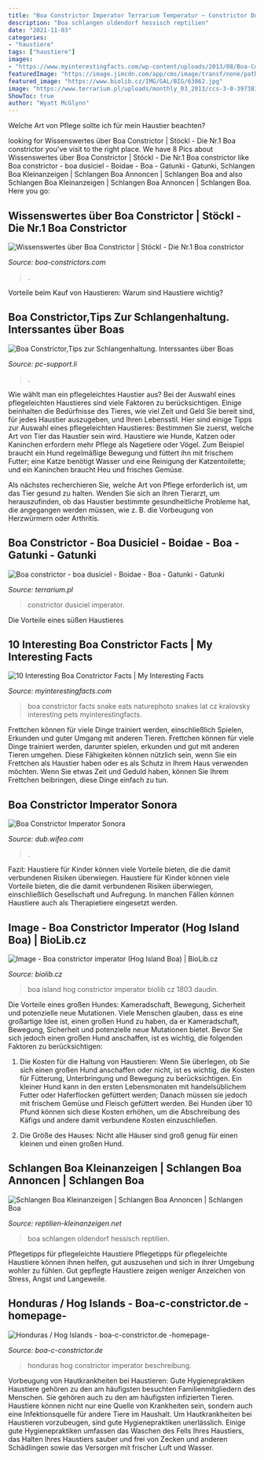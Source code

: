 ```yaml
---
title: "Boa Constrictor Imperator Terrarium Temperatur ~ Constrictor Dusiciel Imperator"
description: "Boa schlangen oldendorf hessisch reptilien"
date: "2021-11-03"
categories:
- "haustiere"
tags: ["haustiere"]
images:
- "https://www.myinterestingfacts.com/wp-content/uploads/2013/08/Boa-Constrictor-Eats.jpg"
featuredImage: "https://image.jimcdn.com/app/cms/image/transf/none/path/s8df1c0e7a5c602d6/image/ibf730548d002a5b4/version/1443909983/image.jpg"
featured_image: "https://www.biolib.cz/IMG/GAL/BIG/63862.jpg"
image: "https://www.terrarium.pl/uploads/monthly_03_2013/ccs-3-0-39738100-1364678023.jpg"
ShowToc: true
author: "Wyatt McGlynn"
---
```



Welche Art von Pflege sollte ich für mein Haustier beachten?

	

		
looking for Wissenswertes über Boa Constrictor | Stöckl - Die Nr.1 Boa constrictor you've visit to the right place. We have 8 Pics about Wissenswertes über Boa Constrictor | Stöckl - Die Nr.1 Boa constrictor like Boa constrictor - boa dusiciel - Boidae - Boa - Gatunki - Gatunki, Schlangen Boa Kleinanzeigen | Schlangen Boa Annoncen | Schlangen Boa and also Schlangen Boa Kleinanzeigen | Schlangen Boa Annoncen | Schlangen Boa. Here you go:
		
    
## Wissenswertes über Boa Constrictor | Stöckl - Die Nr.1 Boa Constrictor

<img loading=lazy src="https://boa-constrictors.com/sites/default/files/NordbrasBCC.jpg" onerror="this.onerror=null;this.src='https://tse3.mm.bing.net/th?id=OIP.RuLK7IYBx7kGeilhpfRVjAHaFj&amp;pid=15.1';" alt="Wissenswertes über Boa Constrictor | Stöckl - Die Nr.1 Boa constrictor">

_Source: boa-constrictors.com_

>. 

	

Vorteile beim Kauf von Haustieren: Warum sind Haustiere wichtig?

    
## Boa Constrictor,Tips Zur Schlangenhaltung. Interssantes über Boas

<img loading=lazy src="http://www.pc-support.li/images/Boa/Boa 032.jpg" onerror="this.onerror=null;this.src='https://tse1.mm.bing.net/th?id=OIP.wJOSS4MUwfWbPYo06YHZWwHaFj&amp;pid=15.1';" alt="Boa Constrictor,Tips zur Schlangenhaltung. Interssantes über Boas">

_Source: pc-support.li_

>. 

	

Wie wählt man ein pflegeleichtes Haustier aus?
Bei der Auswahl eines pflegeleichten Haustieres sind viele Faktoren zu berücksichtigen. Einige beinhalten die Bedürfnisse des Tieres, wie viel Zeit und Geld Sie bereit sind, für jedes Haustier auszugeben, und Ihren Lebensstil. Hier sind einige Tipps zur Auswahl eines pflegeleichten Haustieres:
Bestimmen Sie zuerst, welche Art von Tier das Haustier sein wird. Haustiere wie Hunde, Katzen oder Kaninchen erfordern mehr Pflege als Nagetiere oder Vögel. Zum Beispiel braucht ein Hund regelmäßige Bewegung und füttert ihn mit frischem Futter; eine Katze benötigt Wasser und eine Reinigung der Katzentoilette; und ein Kaninchen braucht Heu und frisches Gemüse.

Als nächstes recherchieren Sie, welche Art von Pflege erforderlich ist, um das Tier gesund zu halten. Wenden Sie sich an Ihren Tierarzt, um herauszufinden, ob das Haustier bestimmte gesundheitliche Probleme hat, die angegangen werden müssen, wie z. B. die Vorbeugung von Herzwürmern oder Arthritis.

    
## Boa Constrictor - Boa Dusiciel - Boidae - Boa - Gatunki - Gatunki

<img loading=lazy src="https://www.terrarium.pl/uploads/monthly_03_2013/ccs-3-0-39738100-1364678023.jpg" onerror="this.onerror=null;this.src='https://tse4.mm.bing.net/th?id=OIP.9MGD0xyiwEfRhLvthyV_yQHaEy&amp;pid=15.1';" alt="Boa constrictor - boa dusiciel - Boidae - Boa - Gatunki - Gatunki">

_Source: terrarium.pl_

>constrictor dusiciel imperator. 

	

Die Vorteile eines süßen Haustieres

    
## 10 Interesting Boa Constrictor Facts | My Interesting Facts

<img loading=lazy src="https://www.myinterestingfacts.com/wp-content/uploads/2013/08/Boa-Constrictor-Eats.jpg" onerror="this.onerror=null;this.src='https://tse2.mm.bing.net/th?id=OIP.VpRnaUwMEGNBX6aux1IjQQHaH3&amp;pid=15.1';" alt="10 Interesting Boa Constrictor Facts | My Interesting Facts">

_Source: myinterestingfacts.com_

>boa constrictor facts snake eats naturephoto snakes lat cz kralovsky interesting pets myinterestingfacts. 

	

Frettchen können für viele Dinge trainiert werden, einschließlich Spielen, Erkunden und guter Umgang mit anderen Tieren.
Frettchen können für viele Dinge trainiert werden, darunter spielen, erkunden und gut mit anderen Tieren umgehen. Diese Fähigkeiten können nützlich sein, wenn Sie ein Frettchen als Haustier haben oder es als Schutz in Ihrem Haus verwenden möchten. Wenn Sie etwas Zeit und Geduld haben, können Sie Ihrem Frettchen beibringen, diese Dinge einfach zu tun.

    
## Boa Constrictor Imperator Sonora

<img loading=lazy src="http://dub.wifeo.com/images/i/img/IMG_0164.JPG" onerror="this.onerror=null;this.src='https://tse4.mm.bing.net/th?id=OIP.Zr1xIhy3i0DyH0NEFdR8EwHaE8&amp;pid=15.1';" alt="Boa Constrictor Imperator Sonora">

_Source: dub.wifeo.com_

>. 

	

Fazit: Haustiere für Kinder können viele Vorteile bieten, die die damit verbundenen Risiken überwiegen.
Haustiere für Kinder können viele Vorteile bieten, die die damit verbundenen Risiken überwiegen, einschließlich Gesellschaft und Aufregung. In manchen Fällen können Haustiere auch als Therapietiere eingesetzt werden.

    
## Image - Boa Constrictor Imperator (Hog Island Boa) | BioLib.cz

<img loading=lazy src="https://www.biolib.cz/IMG/GAL/BIG/63862.jpg" onerror="this.onerror=null;this.src='https://tse1.mm.bing.net/th?id=OIP.ej0IW_hmfhd5kkaHweQKBgHaFj&amp;pid=15.1';" alt="Image - Boa constrictor imperator (Hog Island Boa) | BioLib.cz">

_Source: biolib.cz_

>boa island hog constrictor imperator biolib cz 1803 daudin. 

	

Die Vorteile eines großen Hundes: Kameradschaft, Bewegung, Sicherheit und potenzielle neue Mutationen.
Viele Menschen glauben, dass es eine großartige Idee ist, einen großen Hund zu haben, da er Kameradschaft, Bewegung, Sicherheit und potenzielle neue Mutationen bietet. Bevor Sie sich jedoch einen großen Hund anschaffen, ist es wichtig, die folgenden Faktoren zu berücksichtigen:
1) Die Kosten für die Haltung von Haustieren: Wenn Sie überlegen, ob Sie sich einen großen Hund anschaffen oder nicht, ist es wichtig, die Kosten für Fütterung, Unterbringung und Bewegung zu berücksichtigen. Ein kleiner Hund kann in den ersten Lebensmonaten mit handelsüblichem Futter oder Haferflocken gefüttert werden; Danach müssen sie jedoch mit frischem Gemüse und Fleisch gefüttert werden. Bei Hunden über 10 Pfund können sich diese Kosten erhöhen, um die Abschreibung des Käfigs und andere damit verbundene Kosten einzuschließen.

2) Die Größe des Hauses: Nicht alle Häuser sind groß genug für einen kleinen und einen großen Hund.

    
## Schlangen Boa Kleinanzeigen | Schlangen Boa Annoncen | Schlangen Boa

<img loading=lazy src="https://www.reptilien-kleinanzeigen.net/export/N6biaFAbDc4d.jpg" onerror="this.onerror=null;this.src='https://tse4.mm.bing.net/th?id=OIP.6wvJH9vIBClDPQx-A0fHnQHaE7&amp;pid=15.1';" alt="Schlangen Boa Kleinanzeigen | Schlangen Boa Annoncen | Schlangen Boa">

_Source: reptilien-kleinanzeigen.net_

>boa schlangen oldendorf hessisch reptilien. 

	

Pflegetipps für pflegeleichte Haustiere
Pflegetipps für pflegeleichte Haustiere können ihnen helfen, gut auszusehen und sich in ihrer Umgebung wohler zu fühlen. Gut gepflegte Haustiere zeigen weniger Anzeichen von Stress, Angst und Langeweile.

    
## Honduras / Hog Islands - Boa-c-constrictor.de -homepage-

<img loading=lazy src="https://image.jimcdn.com/app/cms/image/transf/none/path/s8df1c0e7a5c602d6/image/ibf730548d002a5b4/version/1443909983/image.jpg" onerror="this.onerror=null;this.src='https://tse1.mm.bing.net/th?id=OIP.kiy23qiZEK6yUKJm706v-gHaE9&amp;pid=15.1';" alt="Honduras / Hog Islands - boa-c-constrictor.de -homepage-">

_Source: boa-c-constrictor.de_

>honduras hog constrictor imperator beschreibung. 

	

Vorbeugung von Hautkrankheiten bei Haustieren: Gute Hygienepraktiken
Haustiere gehören zu den am häufigsten besuchten Familienmitgliedern des Menschen. Sie gehören auch zu den am häufigsten infizierten Tieren. Haustiere können nicht nur eine Quelle von Krankheiten sein, sondern auch eine Infektionsquelle für andere Tiere im Haushalt. Um Hautkrankheiten bei Haustieren vorzubeugen, sind gute Hygienepraktiken unerlässlich. Einige gute Hygienepraktiken umfassen das Waschen des Fells Ihres Haustiers, das Halten Ihres Haustiers sauber und frei von Zecken und anderen Schädlingen sowie das Versorgen mit frischer Luft und Wasser.

